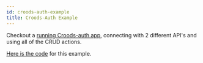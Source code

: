 ```yaml
---
id: croods-auth-example
title: Croods-Auth Example
---
```


Checkout a [running Croods-auth app](https://seasonedsoftware.github.io/croods-light-auth/), connecting with 2 different API's and using all of the CRUD actions.

[Here is the code](https://github.com/SeasonedSoftware/croods-light-auth/tree/master/example/src) for this example.
